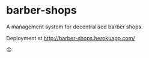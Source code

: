 # barber-shops

A management system for decentralised barber shops.

Deployment at http://barber-shops.herokuapp.com/

😊
